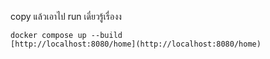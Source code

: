 copy แล้วเอาไป run เดี๋ยวรู้เรื่องง
``` shell
docker compose up --build
[http://localhost:8080/home](http://localhost:8080/home)
